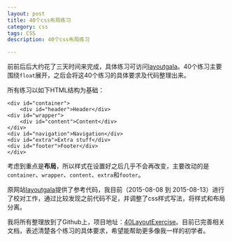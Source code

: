 ```yaml
---
layout: post
title: 40个css布局练习
category: css
tags: CSS
description: 40个css布局练习

---
```


前前后后大约花了三天时间来完成，具体练习可访问[layoutgala](http://blog.html.it/layoutgala/)。40个练习主要围绕`float`展开，之后会将这40个练习的具体要求及代码整理出来。

所有练习以如下HTML结构为基础：

	<div id="container">
		<div id="header">Header</div>
  	<div id="wrapper">
    	<div id="content">Content</div>
  	</div>
  	<div id="navigation">Navigation</div>
  	<div id="extra">Extra stuff</div>
 	<div id="footer">Footer</div>
	</div> 
	
考虑到重点是**布局**，所以样式在设置好之后几乎不会再改变，主要改动的是`container`、`wrapper`、`content`、`extra`和`footer`。

原网站[layoutgala](http://blog.html.it/layoutgala/)提供了参考代码，我目前（2015-08-08 到 2015-08-13）进行了校对工作，通过比较发现之前代码不足，并调整了css样式写法，将样式和布局分离。

我将所有整理放到了Github上，项目地址：[40LayoutExercise](https://github.com/byr-gdp/40LayoutExercise)。目前已完善相关文档，表述清楚各个练习的具体要求，希望能帮助更多像我一样的初学者。




